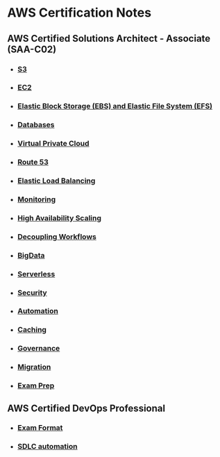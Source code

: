 # AWS Certification Notes

## AWS Certified Solutions Architect - Associate (SAA-C02)

- ### [S3](https://github.com/Ritesh007/aws/tree/main/solutionsarchitect_associate/s3)

- ### [EC2](https://github.com/Ritesh007/aws/tree/main/solutionsarchitect_associate/ec2)

- ### [Elastic Block Storage (EBS) and Elastic File System (EFS)](https://github.com/Ritesh007/aws/tree/main/solutionsarchitect_associate/ebs&efc)

- ### [Databases](https://github.com/Ritesh007/aws/tree/main/solutionsarchitect_associate/databases)

- ### [Virtual Private Cloud](https://github.com/Ritesh007/aws/tree/main/solutionsarchitect_associate/vpc)

- ### [Route 53](https://github.com/Ritesh007/aws/tree/main/solutionsarchitect_associate/route53)

- ### [Elastic Load Balancing](https://github.com/Ritesh007/aws/tree/main/solutionsarchitect_associate/elb)

- ### [Monitoring](https://github.com/Ritesh007/aws/tree/main/solutionsarchitect_associate/monitoring)

- ### [High Availability Scaling](https://github.com/Ritesh007/aws/tree/main/solutionsarchitect_associate/highavailability&scaling)

- ### [Decoupling Workflows](https://github.com/Ritesh007/aws/tree/main/solutionsarchitect_associate/decouplingworkflows)

- ### [BigData](https://github.com/Ritesh007/aws/tree/main/solutionsarchitect_associate/bigdata)

- ### [Serverless](https://github.com/Ritesh007/aws/tree/main/solutionsarchitect_associate/serverless)

- ### [Security](https://github.com/Ritesh007/aws/tree/main/solutionsarchitect_associate/security)

- ### [Automation](https://github.com/Ritesh007/aws/tree/main/solutionsarchitect_associate/automation)

- ### [Caching](https://github.com/Ritesh007/aws/tree/main/solutionsarchitect_associate/caching)

- ### [Governance](https://github.com/Ritesh007/aws/tree/main/solutionsarchitect_associate/governance)

- ### [Migration](https://github.com/Ritesh007/aws/tree/main/solutionsarchitect_associate/migration)

- ### [Exam Prep](https://github.com/Ritesh007/aws/tree/main/solutionsarchitect_associate/examprep)

## AWS Certified DevOps Professional

- ### [Exam Format](https://github.com/Ritesh007/aws/tree/main/devops_professional/exam-format.md)

- ### [SDLC automation](https://github.com/Ritesh007/aws/tree/main/devops_professional/sdlc.md) 